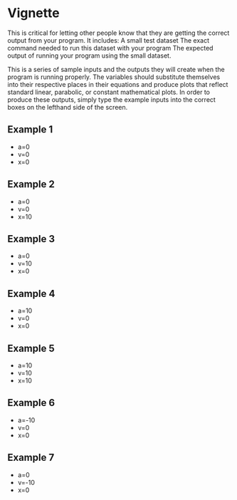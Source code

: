 # Vignette

This is critical for letting other people know that they are getting the correct output from your program.
It includes:
A small test dataset
The exact command needed to run this dataset with your program
The expected output of running your program using the small dataset.

This is a series of sample inputs and the outputs they will create when the program is running properly. The variables should substitute themselves into their respective places in their equations and produce plots that reflect standard linear, parabolic, or constant mathematical plots. In order to produce these outputs, simply type the example inputs into the correct boxes on the lefthand side of the screen. 

## Example 1
- a=0
- v=0
- x=0

## Example 2
- a=0
- v=0
- x=10

## Example 3
- a=0
- v=10
- x=0

## Example 4
- a=10
- v=0
- x=0

## Example 5
- a=10
- v=10
- x=10

## Example 6
- a=-10
- v=0
- x=0

## Example 7
- a=0
- v=-10
- x=0

